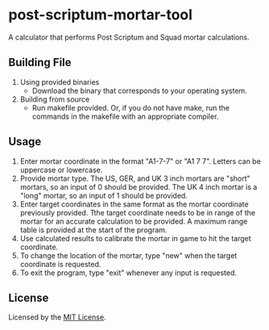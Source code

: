 # post-scriptum-mortar-tool
A calculator that performs Post Scriptum and Squad mortar calculations.

## Building File
1. Using provided binaries
    - Download the binary that corresponds to your operating system.
2. Building from source
    - Run makefile provided. Or, if you do not have make, run the commands in the makefile  with an appropriate compiler.

## Usage
1. Enter mortar coordinate in the format "A1-7-7" or "A1 7 7". Letters can be uppercase or lowercase.
2. Provide mortar type. The US, GER, and UK 3 inch mortars are "short" mortars, so an input of 0 should be provided. The UK 4 inch mortar is a "long" mortar, so an input of 1 should be provided.
3. Enter target coordinates in the same format as the mortar coordinate previously provided. Tthe target coordinate needs to be in range of the mortar for an accurate calculation to be provided. A maximum range table is provided at the start of the program.
4. Use calculated results to calibrate the mortar in game to hit the target coordinate.
5. To change the location of the mortar, type "new" when the target coordinate is requested.
6. To exit the program, type "exit" whenever any input is requested.

## License
Licensed by the [MIT License](./LICENSE).